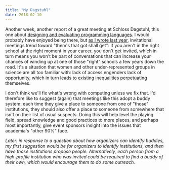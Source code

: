 ```yaml
---
title: "My Dagstuhl"
date: 2018-02-10
---
```


Another week,
another report of a great meeting at Schloss Dagstuhl,
this one about [designing and evaluating programming languages](https://medium.com/bits-and-behavior/designing-learnable-teachable-and-productive-programming-languages-dagstuhl-trip-report-81e41bde84bd).
I would probably have enjoyed being there,
but [as I wrote last year](@root/2017/01/06/them-thats-got/),
invitational meetings trend toward "them's that got shall get":
if you aren't in the right school at the right moment in your career,
you don't get invited,
which in turn means you won't be part of conversations
that can increase your chances of winding up at one of those "right" schools a few years down the road.
It's a situation that women and other under-represented groups in science are all too familiar with:
lack of access engenders lack of opportunity,
which in turn leads to existing inequalities perpetuating themselves.

I don't think we'll fix what's wrong with computing
unless we fix that.
I'd therefore like to suggest (again)
that meetings like this adopt a buddy system:
each time they give a place to someone from one of "those" institutions,
they should also offer a place to someone from somewhere that isn't on their list of usual suspects.
Doing this will help level the playing field,
spread knowledge and good practices to more places,
and perhaps most importantly,
give event sponsors insight into the issues that academia's "other 90%" face.

*Later: in response to a question about how organizers can identify buddies,
my first suggestion would be for organizers to identify institutions,
and then have those institutions propose people.
Alternatively,
each person from a high-profile institution who was invited could be required to find a buddy of their own,
which would encourage them to do some outreach.*

